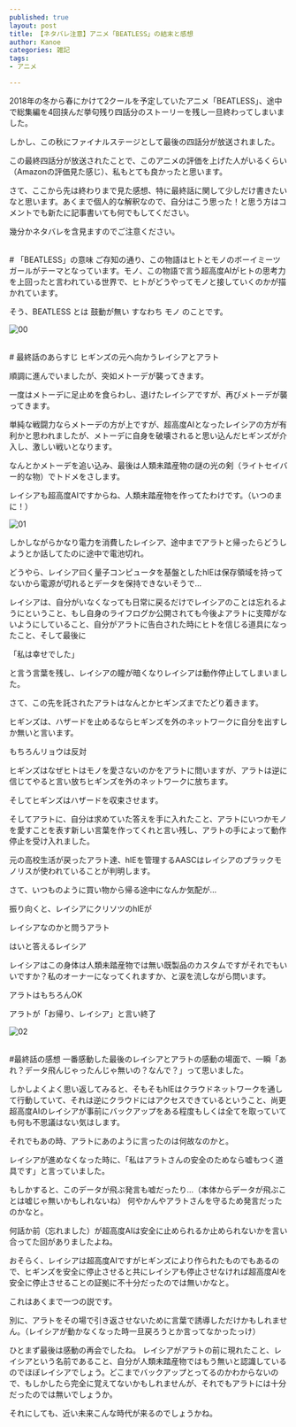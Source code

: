 ```yaml
---
published: true
layout: post
title: 【ネタバレ注意】アニメ「BEATLESS」の結末と感想
author: Kanoe
categories: 雑記
tags:
- アニメ

---
```


2018年の冬から春にかけて2クールを予定していたアニメ「BEATLESS」、途中で総集編を4回挟んだ挙句残り四話分のストーリーを残し一旦終わってしまいました。


しかし、この秋にファイナルステージとして最後の四話分が放送されました。


この最終四話分が放送されたことで、このアニメの評価を上げた人がいるくらい（Amazonの評価見た感じ）、私もとても良かったと思います。


さて、ここから先は終わりまで見た感想、特に最終話に関して少しだけ書きたいなと思います。あくまで個人的な解釈なので、自分はこう思った！と思う方はコメントでも新たに記事書いても何でもしてください。


幾分かネタバレを含見ますのでご注意ください。

<!-- more -->
<br>
# 「BEATLESS」の意味
ご存知の通り、この物語はヒトとモノのボーイミーツガールがテーマとなっています。モノ、この物語で言う超高度AIがヒトの思考力を上回ったと言われている世界で、ヒトがどうやってモノと接していくのかが描かれています。

そう、BEATLESS とは 鼓動が無い すなわち モノ のことです。



![00](http://beatless-anime.jp/common/img/gallery/main/bt_pic_5.jpg)

<br>
# 最終話のあらすじ
ヒギンズの元へ向かうレイシアとアラト

順調に進んでいましたが、突如メトーデが襲ってきます。

一度はメトーデに足止めを食らわし、退けたレイシアですが、再びメトーデが襲ってきます。

単純な戦闘力ならメトーデの方が上ですが、超高度AIとなったレイシアの方が有利かと思われましたが、メトーデに自身を破壊されると思い込んだヒギンズが介入し、激しい戦いとなります。

なんとかメトーデを追い込み、最後は人類未踏産物の謎の光の剣（ライトセイバー的な物）でトドメをさします。

レイシアも超高度AIですからね、人類未踏産物を作ってたわけです。（いつのまに！）



![01](http://beatless-anime.jp/common/img/gallery/main/bt_pic_29.jpg)




しかしながらかなり電力を消費したレイシア、途中までアラトと帰ったらどうしようとか話してたのに途中で電池切れ。

どうやら、レイシア曰く量子コンピュータを基盤としたhIEは保存領域を持ってないから電源が切れるとデータを保持できないそうで…

レイシアは、自分がいなくなっても日常に戻るだけでレイシアのことは忘れるようにということ、もし自身のライフログか公開されても今後よアラトに支障がないようにしていること、自分がアラトに告白された時にヒトを信じる道具になったこと、そして最後に

「私は幸せでした」

と言う言葉を残し、レイシアの瞳が暗くなりレイシアは動作停止してしまいました。

さて、この先を託されたアラトはなんとかヒギンズまでたどり着きます。

ヒギンズは、ハザードを止めるならヒギンズを外のネットワークに自分を出すしか無いと言います。

もちろんリョウは反対

ヒギンズはなぜヒトはモノを愛さないのかをアラトに問いますが、アラトは逆に信じてやると言い放ちヒギンズを外のネットワークに放ちます。

そしてヒギンズはハザードを収束させます。

そしてアラトに、自分は求めていた答えを手に入れたこと、アラトにいつかモノを愛すことを表す新しい言葉を作ってくれと言い残し、アラトの手によって動作停止を受け入れました。

元の高校生活が戻ったアラト達、hIEを管理するAASCはレイシアのプラックモノリスが使われていることが判明します。

さて、いつものように買い物から帰る途中になんか気配が…

振り向くと、レイシアにクリソツのhIEが

レイシアなのかと問うアラト

はいと答えるレイシア

レイシアはこの身体は人類未踏産物では無い既製品のカスタムですがそれでもいいですか？私のオーナーになってくれますか、と涙を流しながら問います。

アラトはもちろんOK

アラトが「お帰り、レイシア」と言い終了


![02](http://beatless-anime.jp/common/img/gallery/main/bt_pic_35.jpg)

<br>
#最終話の感想
一番感動した最後のレイシアとアラトの感動の場面で、一瞬「あれ？データ飛んじゃったんじゃ無いの？なんで？」って思いました。

しかしよくよく思い返してみると、そもそもhIEはクラウドネットワークを通して行動していて、それは逆にクラウドにはアクセスできているということ、尚更超高度AIのレイシアが事前にバックアップをある程度もしくは全てを取っていても何も不思議はない気はします。

それでもあの時、アラトにあのように言ったのは何故なのかと。

レイシアが進めなくなった時に、「私はアラトさんの安全のためなら嘘もつく道具です」と言っていました。

もしかすると、このデータが飛ぶ発言も嘘だったり…（本体からデータが飛ぶことは嘘じゃ無いかもしれないね）
何やかんやアラトさんを守るため発言だったのかなと。

何話か前（忘れました）が超高度AIは安全に止められるか止められないかを言い合ってた回がありましたよね。

おそらく、レイシアは超高度AIですがヒギンズにより作られたものでもあるので、ヒギンズを安全に停止させると共にレイシアも停止させなければ超高度AIを安全に停止させることの証拠に不十分だったのでは無いかなと。

これはあくまで一つの説です。

別に、アラトをその場で引き返させないために言葉で誘導しただけかもしれません。（レイシアが動かなくなった時一旦戻ろうとか言ってなかったっけ）

ひとまず最後は感動の再会でしたね。
レイシアがアラトの前に現れたこと、レイシアという名前であること、自分が人類未踏産物ではもう無いと認識しているのでほぼレイシアでしょう。どこまでバックアップとってるのかわからないので、もしかしたら完全に覚えてないかもしれませんが、それでもアラトには十分だったのでは無いでしょうか。

それにしても、近い未来こんな時代が来るのでしょうかね。

<br>
